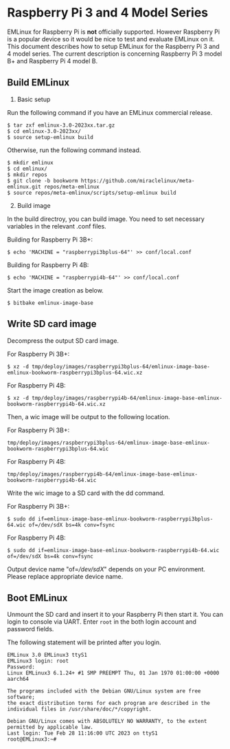 # Raspberry Pi 3 and 4 Model Series

EMLinux for Raspberry Pi is __not__ officially supported. However Raspberry Pi is a popular device so it would be nice to test and evaluate EMLinux on it.
This document describes how to setup EMLinux for the Raspberry Pi 3 and 4 model series. The current description is concerning Raspberry Pi 3 model B+ and Raspberry Pi 4 model B.

## Build EMLinux

1. Basic setup

Run the following command if you have an EMLinux commercial release.

```
$ tar zxf emlinux-3.0-2023xx.tar.gz
$ cd emlinux-3.0-2023xx/
$ source setup-emlinux build
```

Otherwise, run the following command instead.

```
$ mkdir emlinux
$ cd emlinux/
$ mkdir repos
$ git clone -b bookworm https://github.com/miraclelinux/meta-emlinux.git repos/meta-emlinux
$ source repos/meta-emlinux/scripts/setup-emlinux build
```

2. Build image

In the build directroy, you can build image. You need to set necessary variables in the relevant .conf files.

Building for Raspberry Pi 3B+:
```
$ echo 'MACHINE = "raspberrypi3bplus-64"' >> conf/local.conf
```

Building for Raspberry Pi 4B:
```
$ echo 'MACHINE = "raspberrypi4b-64"' >> conf/local.conf
```

Start the image creation as below.

```
$ bitbake emlinux-image-base
```

## Write SD card image

Decompress the output SD card image.

For Raspberry Pi 3B+:
```
$ xz -d tmp/deploy/images/raspberrypi3bplus-64/emlinux-image-base-emlinux-bookworm-raspberrypi3bplus-64.wic.xz
```
For Raspberry Pi 4B:
```
$ xz -d tmp/deploy/images/raspberrypi4b-64/emlinux-image-base-emlinux-bookworm-raspberrypi4b-64.wic.xz
```

Then, a wic image will be output to the following location.

For Raspberry Pi 3B+:
```
tmp/deploy/images/raspberrypi3bplus-64/emlinux-image-base-emlinux-bookworm-raspberrypi3bplus-64.wic
```
For Raspberry Pi 4B:
```
tmp/deploy/images/raspberrypi4b-64/emlinux-image-base-emlinux-bookworm-raspberrypi4b-64.wic
```

Write the wic image to a SD card with the dd command.

For Raspberry Pi 3B+:
```
$ sudo dd if=emlinux-image-base-emlinux-bookworm-raspberrypi3bplus-64.wic of=/dev/sdX bs=4k conv=fsync
```
For Raspberry Pi 4B:
```
$ sudo dd if=emlinux-image-base-emlinux-bookworm-raspberrypi4b-64.wic of=/dev/sdX bs=4k conv=fsync
```

Output device name "of=*/dev/sdX*" depends on your PC environment. Please replace appropriate device name.

## Boot EMLinux

Unmount the SD card and insert it to your Raspberry Pi then start it. You can login to console via UART. Enter `root` in the both login account and password fields.

The following statement will be printed after you login.

```
EMLinux 3.0 EMLinux3 ttyS1
EMLinux3 login: root
Password:
Linux EMLinux3 6.1.24+ #1 SMP PREEMPT Thu, 01 Jan 1970 01:00:00 +0000 aarch64

The programs included with the Debian GNU/Linux system are free software;
the exact distribution terms for each program are described in the
individual files in /usr/share/doc/*/copyright.

Debian GNU/Linux comes with ABSOLUTELY NO WARRANTY, to the extent
permitted by applicable law.
Last login: Tue Feb 28 11:16:00 UTC 2023 on ttyS1
root@EMLinux3:~#
```
